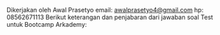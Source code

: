 Dikerjakan oleh Awal Prasetyo email: awalprasetyo4@gmail.com hp: 08562671113
Berikut keterangan dan penjabaran dari jawaban soal Test untuk Bootcamp Arkademy: